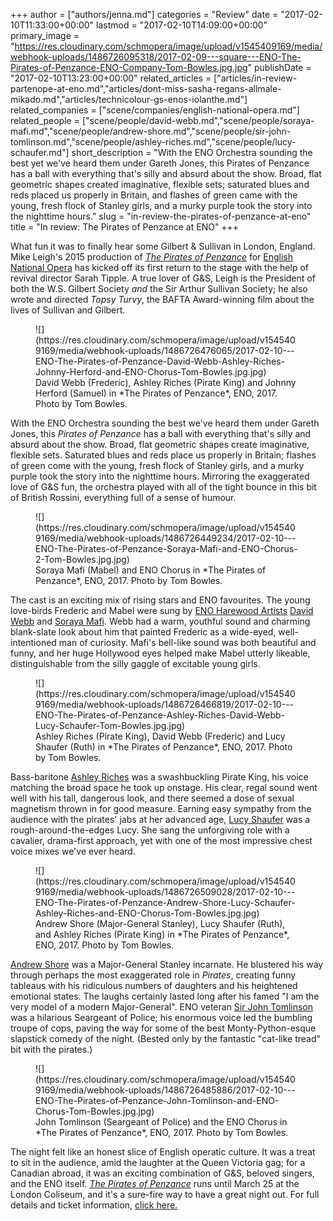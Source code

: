 +++
author = ["authors/jenna.md"]
categories = "Review"
date = "2017-02-10T11:33:00+00:00"
lastmod = "2017-02-10T14:09:00+00:00"
primary_image = "https://res.cloudinary.com/schmopera/image/upload/v1545409169/media/webhook-uploads/1486726095318/2017-02-09---square---ENO-The-Pirates-of-Penzance-ENO-Company-Tom-Bowles.jpg.jpg"
publishDate = "2017-02-10T13:23:00+00:00"
related_articles = ["articles/in-review-partenope-at-eno.md","articles/dont-miss-sasha-regans-allmale-mikado.md","articles/technicolour-gs-enos-iolanthe.md"]
related_companies = ["scene/companies/english-national-opera.md"]
related_people = ["scene/people/david-webb.md","scene/people/soraya-mafi.md","scene/people/andrew-shore.md","scene/people/sir-john-tomlinson.md","scene/people/ashley-riches.md","scene/people/lucy-schaufer.md"]
short_description = "With the ENO Orchestra sounding the best yet we&#039;ve heard them under Gareth Jones, this Pirates of Penzance has a ball with everything that&#039;s silly and absurd about the show. Broad, flat geometric shapes created imaginative, flexible sets; saturated blues and reds placed us properly in Britain, and flashes of green came with the young, fresh flock of Stanley girls, and a murky purple took the story into the nighttime hours."
slug = "in-review-the-pirates-of-penzance-at-eno"
title = "In review: The Pirates of Penzance at ENO"
+++

What fun it was to finally hear some Gilbert & Sullivan in London, England. Mike Leigh's 2015 production of [*The Pirates of Penzance*](https://www.eno.org/whats-on/the-pirates-of-penzance/) for [English National Opera](/scene/companies/english-national-opera/) has kicked off its first return to the stage with the help of revival director Sarah Tipple. A true lover of G&S, Leigh is the President of both the W.S. Gilbert Society *and* the Sir Arthur Sullivan Society; he also wrote and directed *Topsy Turvy*, the BAFTA Award-winning film about the lives of Sullivan and Gilbert.

<figure data-type="image">
![](https://res.cloudinary.com/schmopera/image/upload/v1545409169/media/webhook-uploads/1486726476065/2017-02-10---ENO-The-Pirates-of-Penzance-David-Webb-Ashley-Riches-Johnny-Herford-and-ENO-Chorus-Tom-Bowles.jpg.jpg)
<figcaption>David Webb (Frederic), Ashley Riches (Pirate King) and Johnny Herford (Samuel) in *The Pirates of Penzance*, ENO, 2017. Photo by Tom Bowles.</figcaption>
</figure>

With the ENO Orchestra sounding the best we've heard them under Gareth Jones, this *Pirates of Penzance* has a ball with everything that's silly and absurd about the show. Broad, flat geometric shapes create imaginative, flexible sets. Saturated blues and reds place us properly in Britain; flashes of green come with the young, fresh flock of Stanley girls, and a murky purple took the story into the nighttime hours. Mirroring the exaggerated love of G&S fun, the orchestra played with all of the tight bounce in this bit of British Rossini, everything full of a sense of humour.

<figure data-type="image">
![](https://res.cloudinary.com/schmopera/image/upload/v1545409169/media/webhook-uploads/1486726449234/2017-02-10---ENO-The-Pirates-of-Penzance-Soraya-Mafi-and-ENO-Chorus-2-Tom-Bowles.jpg.jpg)
<figcaption>Soraya Mafi (Mabel) and ENO Chorus in *The Pirates of Penzance*, ENO, 2017. Photo by Tom Bowles.</figcaption>
</figure>

The cast is an exciting mix of rising stars and ENO favourites. The young love-birds Frederic and Mabel were sung by [ENO Harewood Artists](https://www.eno.org/about/professional-development/harewood-artists/) [David Webb](/scene/people/david-webb/) and [Soraya Mafi](/scene/people/soraya-mafi/). Webb had a warm, youthful sound and charming blank-slate look about him that painted Frederic as a wide-eyed, well-intentioned man of curiosity. Mafi's bell-like sound was both beautiful and funny, and her huge Hollywood eyes helped make Mabel utterly likeable, distinguishable from the silly gaggle of excitable young girls.

<figure data-type="image">
![](https://res.cloudinary.com/schmopera/image/upload/v1545409169/media/webhook-uploads/1486726466819/2017-02-10---ENO-The-Pirates-of-Penzance-Ashley-Riches-David-Webb-Lucy-Schaufer-Tom-Bowles.jpg.jpg)
<figcaption>Ashley Riches (Pirate King), David Webb (Frederic) and Lucy Shaufer (Ruth) in *The Pirates of Penzance*, ENO, 2017. Photo by Tom Bowles.</figcaption>
</figure>

Bass-baritone [Ashley Riches](/scene/people/ashley-riches/) was a swashbuckling Pirate King, his voice matching the broad space he took up onstage. His clear, regal sound went well with his tall, dangerous look, and there seemed a dose of sexual magnetism thrown in for good measure. Earning easy sympathy from the audience with the pirates' jabs at her advanced age, [Lucy Shaufer](/scene/people/lucy-schaufer/) was a rough-around-the-edges Lucy. She sang the unforgiving role with a cavalier, drama-first approach, yet with one of the most impressive chest voice mixes we've ever heard. 

<figure data-type="image">
![](https://res.cloudinary.com/schmopera/image/upload/v1545409169/media/webhook-uploads/1486726509028/2017-02-10---ENO-The-Pirates-of-Penzance-Andrew-Shore-Lucy-Schaufer-Ashley-Riches-and-ENO-Chorus-Tom-Bowles.jpg.jpg)
<figcaption>Andrew Shore (Major-General Stanley), Lucy Shaufer (Ruth), and Ashley Riches (Pirate King) in *The Pirates of Penzance*, ENO, 2017. Photo by Tom Bowles.</figcaption>
</figure>

[Andrew Shore](/scene/people/andrew-shore/) was a Major-General Stanley incarnate. He blustered his way through perhaps the most exaggerated role in *Pirates*, creating funny tableaus with his ridiculous numbers of daughters and his heightened emotional states. The laughs certainly lasted long after his famed "I am the very model of a modern Major-General". ENO veteran [Sir John Tomlinson](/scene/people/john-tomlinson/) was a hilarious Seargeant of Police; his enormous voice led the bumbling troupe of cops, paving the way for some of the best Monty-Python-esque slapstick comedy of the night. (Bested only by the fantastic "cat-like tread" bit with the pirates.)

<figure data-type="image">
![](https://res.cloudinary.com/schmopera/image/upload/v1545409169/media/webhook-uploads/1486726485886/2017-02-10---ENO-The-Pirates-of-Penzance-John-Tomlinson-and-ENO-Chorus-Tom-Bowles.jpg.jpg)
<figcaption>John Tomlinson (Seargeant of Police) and the ENO Chorus in *The Pirates of Penzance*, ENO, 2017. Photo by Tom Bowles.</figcaption>
</figure>

The night felt like an honest slice of English operatic culture. It was a treat to sit in the audience, amid the laughter at the Queen Victoria gag; for a Canadian abroad, it was an exciting combination of G&S, beloved singers, and the ENO itself. [*The Pirates of Penzance*](https://www.eno.org/whats-on/the-pirates-of-penzance/) runs until March 25 at the London Coliseum, and it's a sure-fire way to have a great night out. For full details and ticket information, [click here.](https://www.eno.org/whats-on/the-pirates-of-penzance/)
